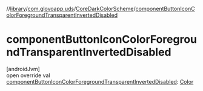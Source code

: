 //[library](../../../index.md)/[com.glovoapp.uds](../index.md)/[CoreDarkColorScheme](index.md)/[componentButtonIconColorForegroundTransparentInvertedDisabled](component-button-icon-color-foreground-transparent-inverted-disabled.md)

# componentButtonIconColorForegroundTransparentInvertedDisabled

[androidJvm]\
open override val [componentButtonIconColorForegroundTransparentInvertedDisabled](component-button-icon-color-foreground-transparent-inverted-disabled.md): [Color](https://developer.android.com/reference/kotlin/androidx/compose/ui/graphics/Color.html)
